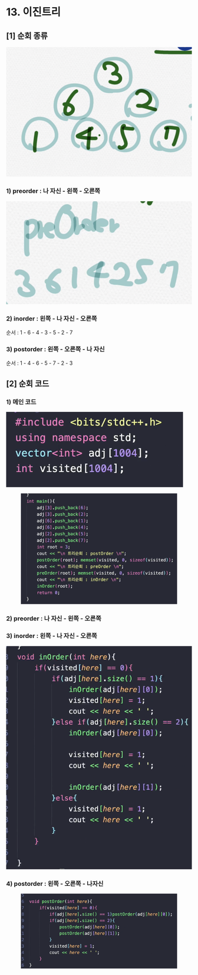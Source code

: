 # 13. 이진트리

## \[1] 순회 종류

![](<../.gitbook/assets/image (3) (1).png>)

### 1) preorder : 나 자신 - 왼쪽 - 오른쪽

![](<../.gitbook/assets/image (7).png>)

### 2) inorder : 왼쪽 - 나 자신 - 오른쪽&#x20;

순서 : 1 - 6 - 4 - 3 - 5 - 2 - 7

### 3) postorder : 왼쪽 - 오른쪽 - 나 자신

순서 : 1 - 4 - 6 - 5 - 7 - 2 - 3

## \[2] 순회 코드

### 1) 메인 코드

![](<../.gitbook/assets/image (6) (1).png>)

<figure><img src="../.gitbook/assets/image (4).png" alt=""><figcaption></figcaption></figure>

### 2) preorder : 나 자신 - 왼쪽 - 오른쪽

### 3) inorder : 왼쪽 - 나 자신 - 오른쪽

![](<../.gitbook/assets/image (5).png>)

### 4) postorder :  왼쪽 - 오른쪽 - 나자신

<figure><img src="../.gitbook/assets/image (2) (1).png" alt=""><figcaption></figcaption></figure>
